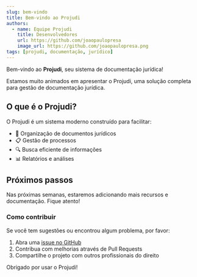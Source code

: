 ```yaml
---
slug: bem-vindo
title: Bem-vindo ao Projudi
authors:
  - name: Equipe Projudi
    title: Desenvolvedores
    url: https://github.com/joaopaulopresa
    image_url: https://github.com/joaopaulopresa.png
tags: [projudi, documentação, jurídico]
---
```


Bem-vindo ao **Projudi**, seu sistema de documentação jurídica!

<!--truncate-->

Estamos muito animados em apresentar o Projudi, uma solução completa para gestão de documentação jurídica.

## O que é o Projudi?

O Projudi é um sistema moderno construído para facilitar:

- 📁 Organização de documentos jurídicos
- 📋 Gestão de processos
- 🔍 Busca eficiente de informações
- 📊 Relatórios e análises

## Próximos passos

Nas próximas semanas, estaremos adicionando mais recursos e documentação. Fique atento!

### Como contribuir

Se você tem sugestões ou encontrou algum problema, por favor:

1. Abra uma [issue no GitHub](https://github.com/joaopaulopresa/projudi/issues)
2. Contribua com melhorias através de Pull Requests
3. Compartilhe o projeto com outros profissionais do direito

Obrigado por usar o Projudi!